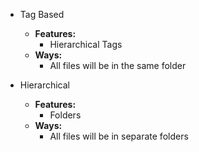 - Tag Based
	- **Features:**
		- Hierarchical Tags
	- **Ways:**
		- All files will be in the same folder

- Hierarchical
	- **Features:**
		- Folders
	- **Ways:**
		- All files will be in separate folders